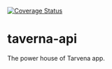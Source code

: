 [![Coverage Status](https://coveralls.io/repos/github/andela-kanyanwu/taverna-api/badge.svg?branch=master)](https://coveralls.io/github/andela-kanyanwu/taverna-api?branch=master)

# taverna-api
The power house of Tarvena app.
